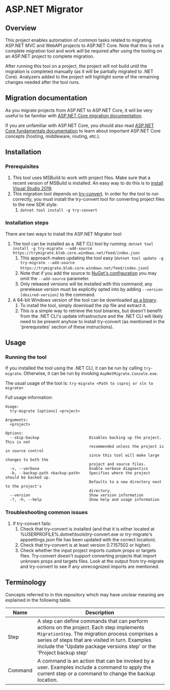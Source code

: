 # ASP.NET Migrator

## Overview

This project enables automation of common tasks related to migrating ASP.NET MVC and WebAPI projects to ASP.NET Core. Note that this is not a complete migration tool and work *will* be required after using the tooling on an ASP.NET project to complete migration.

After running this tool on a project, the project will not build until the migration is completed manually (as it will be partially migrated to .NET Core). Analyzers added to the project will highlight some of the remaining changes needed after the tool runs.

## Migration documentation

As you migrate projects from ASP.NET to ASP.NET Core, it will be very useful to be familiar with [ASP.NET Core migration documentation](https://docs.microsoft.com/aspnet/core/migration/proper-to-2x).

If you are unfamiliar with ASP.NET Core, you should also read [ASP.NET Core fundamentals documentation](https://docs.microsoft.com/aspnet/core/fundamentals) to learn about important ASP.NET Core concepts (hosting, middleware, routing, etc.).

## Installation

### Prerequisites

1. This tool uses MSBuild to work with project files. Make sure that a recent version of MSBuild is installed. An easy way to do this is to [install Visual Studio 2019](https://visualstudio.microsoft.com/downloads/).
1. This migration tool depends on [try-convert](https://github.com/dotnet/try-convert). In order for the tool to run correctly, you must install the try-convert tool for converting project files to the new SDK style:
    1. `dotnet tool install -g try-convert`

### Installation steps

There are two ways to install the ASP.NET Migrator tool:

1. The tool can be installed as a .NET CLI tool by running: `dotnet tool install -g try-migrate --add-source https://trymigrate.blob.core.windows.net/feed/index.json`
    1. This approach makes updating the tool easy (`dotnet tool update -g try-migrate --add-source https://trymigrate.blob.core.windows.net/feed/index.json`)
    1. Note that if you add the source to [NuGet's configuration](https://docs.microsoft.com/nuget/consume-packages/configuring-nuget-behavior) you may omit the `--add-source` parameter.
    1. Only released versions will be installed with this command; any prerelease version must be explicitly opted into by adding `--version [desired-version]` to the command.
1. A 64-bit Windows version of the tool can be downloaded [as a binary](https://mikerou.blob.core.windows.net/shared/AspNetMigrator.zip).
    1. To install the tool, simply download the zip file and extract it.
    1. This is a simple way to retrieve the tool binaries, but doesn't benefit from the .NET CLI's update infrastructure and the .NET CLI will likely need to be present anyhow to install try-convert (as mentioned in the 'prerequisites' section of these instructions).

## Usage

### Running the tool

If you installed the tool using the .NET CLI, it can be run by calling `try-migrate`. Otherwise, it can be run by invoking `AspNetMigrate.Console.exe`.

The usual usage of the tool is: `try-migrate <Path to csproj or sln to migrate>`

Full usage information:

```
Usage:
  try-migrate [options] <project>

Arguments:
  <project>

Options:
  --skip-backup                      Disables backing up the project. This is not
                                     recommended unless the project is in source control
                                     since this tool will make large changes to both the
                                     project and source files.
  -v, --verbose                      Enable verbose diagnostics
  -b, --backup-path <backup-path>    Specifies where the project should be backed up.
                                     Defaults to a new directory next to the project's
                                     directory.
  --version                          Show version information
  -?, -h, --help                     Show help and usage information
```

### Troubleshooting common issues

1. If try-convert fails:
    1. Check that try-convert is installed (and that it is either located at %USERPROFILE%\.dotnet\tools\try-convert.exe or try-migrate's appsettings.json file has been updated with the correct location).
    2. Check that try-convert is at least version 0.7.157502 or higher).
    3. Check whether the input project imports custom props or targets files. Try-convert doesn't support converting projects that import unknown props and targets files. Look at the output from try-migrate and try-convert to see if any unrecognized imports are mentioned.

## Terminology

Concepts referred to in this repository which may have unclear meaning are explained in the following table.

| Name    | Description |
|---------|-------------|
| Step    | A step can define commands that can perform actions on the project. Each step implements `MigrationStep`. The migration process comprises a series of steps that are visited in turn. Examples include the 'Update package versions step' or the 'Project backup step'|
| Command | A command is an action that can be invoked by a user. Examples include a command to apply the current step or a command to change the backup location.|
